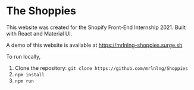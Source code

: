 # The Shoppies

This website was created for the Shopify Front-End Internship 2021. Built with React and Material UI.

A demo of this website is available at https://mrlnlng-shoppies.surge.sh

To run locally, 
1. Clone the repository: `git clone https://github.com/mrlnlng/Shoppies`
2. `npm install`
3. `npm run`